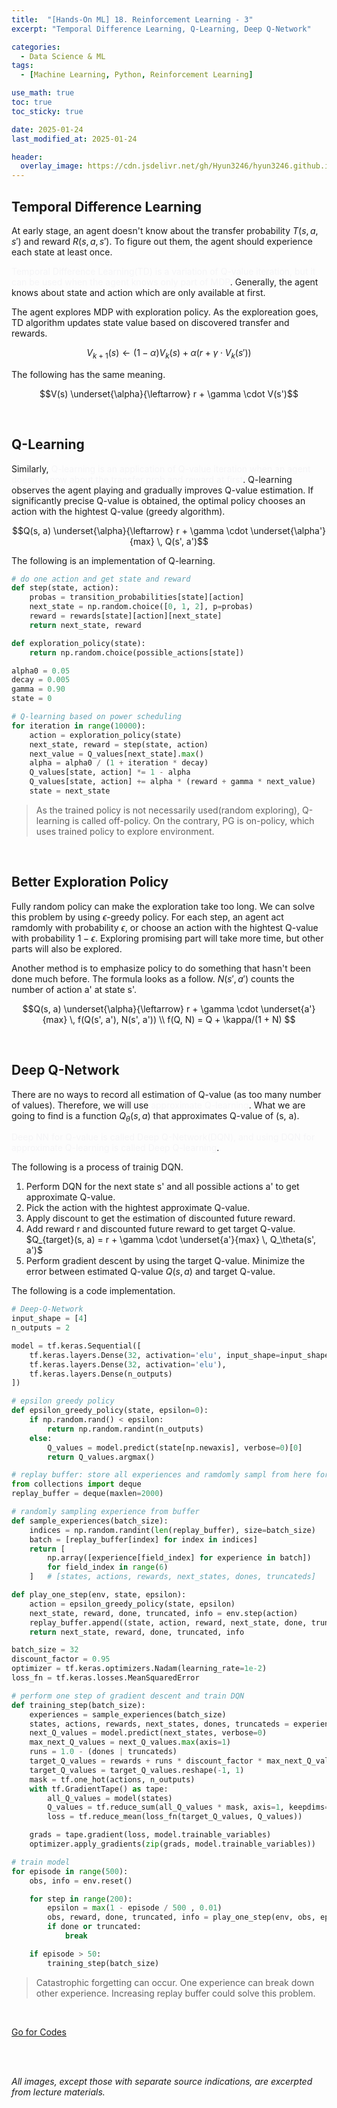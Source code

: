 ```yaml
---
title:  "[Hands-On ML] 18. Reinforcement Learning - 3"
excerpt: "Temporal Difference Learning, Q-Learning, Deep Q-Network"

categories:
  - Data Science & ML
tags:
  - [Machine Learning, Python, Reinforcement Learning]

use_math: true
toc: true
toc_sticky: true

date: 2025-01-24
last_modified_at: 2025-01-24

header:
  overlay_image: https://cdn.jsdelivr.net/gh/Hyun3246/hyun3246.github.io@master/image/overlay image/Hands-on ML.png
---
```

## Temporal Difference Learning
At early stage, an agent doesn't know about the transfer probability $T(s, a, s')$ and reward $R(s, a, s')$. To figure out them, the agent should experience each state at least once.

<span style="color:#F5F5F7">Temporal Difference Learning(TD) is a variation of Q-value iteration, but it can be used when the agent knows only part of MDP</span>. Generally, the agent knows about state and action which are only available at first.

The agent explores MDP with exploration policy. As the exploreation goes, TD algorithm updates state value based on discovered transfer and rewards.

$$V_{k+1}(s) \leftarrow (1 - \alpha)V_k(s) + \alpha(r + \gamma \cdot V_k(s'))$$

The following has the same meaning.

$$V(s) \underset{\alpha}{\leftarrow} r + \gamma \cdot V(s')$$

<br/>

## Q-Learning
Similarly, <span style="color:#F5F5F7">Q-learning is an application of Q-value iteration when an agent doesn't know about the transfer prob and reward at first</span>. Q-learning observes the agent playing and gradually improves Q-value estimation. If significantly precise Q-value is obtained, the optimal policy chooses an action with the hightest Q-value (greedy algorithm).

$$Q(s, a) \underset{\alpha}{\leftarrow} r + \gamma \cdot \underset{\alpha'}{max} \, Q(s', a')$$

The following is an implementation of Q-learning.

```python
# do one action and get state and reward
def step(state, action):
    probas = transition_probabilities[state][action]
    next_state = np.random.choice([0, 1, 2], p=probas)
    reward = rewards[state][action][next_state]
    return next_state, reward

def exploration_policy(state):
    return np.random.choice(possible_actions[state])

alpha0 = 0.05
decay = 0.005
gamma = 0.90
state = 0

# Q-learning based on power scheduling
for iteration in range(10000):
    action = exploration_policy(state)
    next_state, reward = step(state, action)
    next_value = Q_values[next_state].max()
    alpha = alpha0 / (1 + iteration * decay)
    Q_values[state, action] *= 1 - alpha
    Q_values[state, action] += alpha * (reward + gamma * next_value)
    state = next_state
```

> As the trained policy is not necessarily used(random exploring), Q-learning is called off-policy. On the contrary, PG is on-policy, which uses trained policy to explore environment.

<br/>

## Better Exploration Policy
Fully random policy can make the exploration take too long. We can solve this problem by using $\epsilon$-greedy policy. For each step, an agent act ramdomly with probability $\epsilon$, or choose an action with the hightest Q-value with probability $1-\epsilon$. Exploring promising part will take more time, but other parts will also be explored.

Another method is to emphasize policy to do something that hasn't been done much before. The formula looks as a follow. $N(s', a')$ counts the number of action a' at state s'.

$$Q(s, a) \underset{\alpha}{\leftarrow} r + \gamma \cdot \underset{a'}{max} \, f(Q(s', a'), N(s', a')) 
\\ f(Q, N) = Q + \kappa/(1 + N)
$$
 
<br/>

## Deep Q-Network
There are no ways to record all estimation of Q-value (as too many number of values). Therefore, we will use <span style="color:#F5F5F7">approximate Q-learning</span>. What we are going to find is a function $Q_\theta (s, a)$ that approximates Q-value of (s, a).

<span style="color:#F5F5F7">Deep NN for Q-value is called Deep Q-Network(DQN), and using DQN for approximate Q-learning is called Deep Q-learning</span>.

The following is a process of trainig DQN.

1. Perform DQN for the next state s' and all possible actions a' to get approximate Q-value.
2. Pick the action with the hightest approximate Q-value.
3. Apply discount to get the estimation of discounted future reward.
4. Add reward r and discounted future reward to get target Q-value. <br/>
    $Q_{target}(s, a) = r + \gamma \cdot \underset{a'}{max} \, Q_\theta(s', a')$
5. Perform gradient descent by using the target Q-value. Minimize the error between estimated Q-value $Q(s, a)$ and target Q-value.

The following is a code implementation.

```python
# Deep-Q-Network
input_shape = [4]
n_outputs = 2

model = tf.keras.Sequential([
    tf.keras.layers.Dense(32, activation='elu', input_shape=input_shape),
    tf.keras.layers.Dense(32, activation='elu'),
    tf.keras.layers.Dense(n_outputs)
])

# epsilon greedy policy
def epsilon_greedy_policy(state, epsilon=0):
    if np.random.rand() < epsilon:
        return np.random.randint(n_outputs)
    else:
        Q_values = model.predict(state[np.newaxis], verbose=0)[0]
        return Q_values.argmax()

# replay buffer: store all experiences and ramdomly sampl from here for each training iteration
from collections import deque
replay_buffer = deque(maxlen=2000)

# randomly sampling experience from buffer
def sample_experiences(batch_size):
    indices = np.random.randint(len(replay_buffer), size=batch_size)
    batch = [replay_buffer[index] for index in indices]
    return [
        np.array([experience[field_index] for experience in batch])
        for field_index in range(6)
    ]   # [states, actions, rewards, next_states, dones, truncateds]

def play_one_step(env, state, epsilon):
    action = epsilon_greedy_policy(state, epsilon)
    next_state, reward, done, truncated, info = env.step(action)
    replay_buffer.append((state, action, reward, next_state, done, truncated))
    return next_state, reward, done, truncated, info 

batch_size = 32
discount_factor = 0.95
optimizer = tf.keras.optimizers.Nadam(learning_rate=1e-2)
loss_fn = tf.keras.losses.MeanSquaredError

# perform one step of gradient descent and train DQN
def training_step(batch_size):
    experiences = sample_experiences(batch_size)
    states, actions, rewards, next_states, dones, truncateds = experiences
    next_Q_values = model.predict(next_states, verbose=0)
    max_next_Q_values = next_Q_values.max(axis=1)
    runs = 1.0 - (dones | truncateds)  
    target_Q_values = rewards + runs * discount_factor * max_next_Q_values
    target_Q_values = target_Q_values.reshape(-1, 1)
    mask = tf.one_hot(actions, n_outputs)
    with tf.GradientTape() as tape:
        all_Q_values = model(states)
        Q_values = tf.reduce_sum(all_Q_values * mask, axis=1, keepdims=True)
        loss = tf.reduce_mean(loss_fn(target_Q_values, Q_values))

    grads = tape.gradient(loss, model.trainable_variables)
    optimizer.apply_gradients(zip(grads, model.trainable_variables))

# train model
for episode in range(500):
    obs, info = env.reset()

    for step in range(200):
        epsilon = max(1 - episode / 500 , 0.01)
        obs, reward, done, truncated, info = play_one_step(env, obs, epsilon)
        if done or truncated:
            break

    if episode > 50:
        training_step(batch_size)
```

> Catastrophic forgetting can occur. One experience can break down other experience. Increasing replay buffer could solve this problem.

<br/>

[Go for Codes](https://github.com/Hyun3246/Warehouse/blob/1da7a2d63240a3b2096e435549e7828f7abd43a1/Hands-On%20ML/Chapter_18_Reinforcement_Learning.ipynb)


<br/>
<br/>

*All images, except those with separate source indications, are excerpted from lecture materials.*